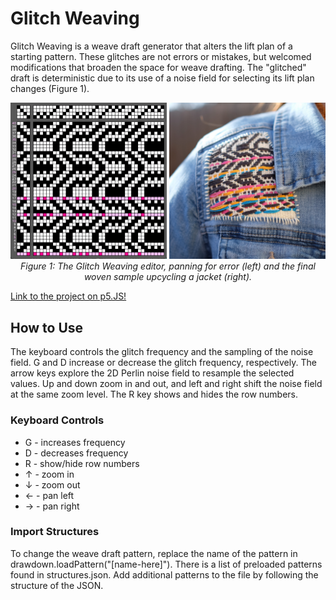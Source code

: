 # Glitch Weaving

Glitch Weaving is a weave draft generator that alters the lift plan of a starting pattern. These glitches are not errors or mistakes, but welcomed modifications that broaden the space for weave drafting. The "glitched" draft is deterministic due to its use of a noise field for selecting its lift plan changes (Figure 1).

<div align="center">
  <img src="doc/glitch-draft.gif" alt="Glitch Weaving editor" width="250" />
  <img src="doc/jacket.jpeg" alt="Final woven sample upcycling a jacket" width="250" />
</div>
<div align="center">
  <em>Figure 1: The Glitch Weaving editor, panning for error (left) and the final woven sample upcycling a jacket (right).</em>
</div>

[Link to the project on p5.JS!](https://editor.p5js.org/dege9758/sketches/QqFwlNiMD)

## How to Use

The keyboard controls the glitch frequency and the sampling of the noise field. G and D increase or decrease the glitch frequency, respectively. The arrow keys explore the 2D Perlin noise field to resample the selected values. Up and down zoom in and out, and left and right shift the noise field at the same zoom level. The R key shows and hides the row numbers.

### Keyboard Controls

- G - increases frequency
- D - decreases frequency
- R - show/hide row numbers
- ↑ - zoom in
- ↓ - zoom out
- ← - pan left
- → - pan right

### Import Structures

To change the weave draft pattern, replace the name of the pattern in drawdown.loadPattern("[name-here]"). There is a list of preloaded patterns found in structures.json. Add additional patterns to the file by following the structure of the JSON.
